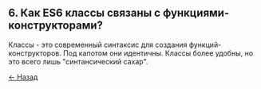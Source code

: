 ## 6. Как ES6 классы связаны с функциями-конструкторами?

Классы - это современный синтаксис для создания функций-конструкторов. Под капотом они идентичны. Классы более удобны, но это всего лишь "синтансический сахар".

[← Назад](../readme.md)
